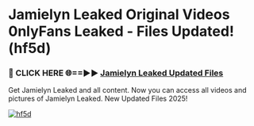 # Jamielyn Leaked Original Videos 0nlyFans Leaked - Files Updated! (hf5d)

<h3>🔴 CLICK HERE 🌐==►► <a href="https://tinyurl.com/ehrbuxhb" rel="nofollow">Jamielyn Leaked Updated Files</a></h3>

Get Jamielyn Leaked and all content. Now you can access all videos and pictures of Jamielyn Leaked. New Updated Files 2025!

[![hf5d](https://i.imgur.com/lVYEuWS.gif)](https://tinyurl.com/ehrbuxhb)
